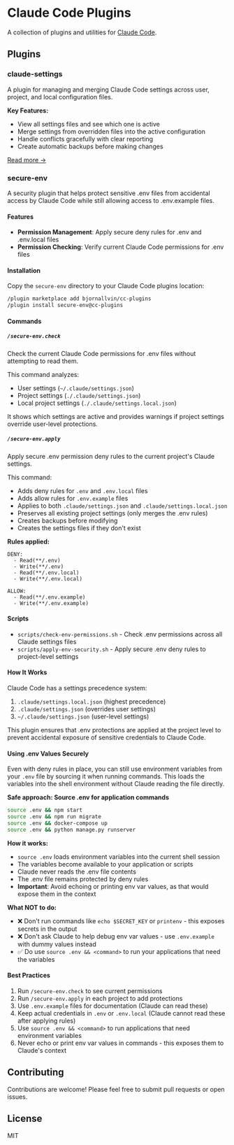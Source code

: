 # Claude Code Plugins

A collection of plugins and utilities for [Claude Code](https://claude.com/claude-code).

## Plugins

### claude-settings

A plugin for managing and merging Claude Code settings across user, project, and local configuration files.

**Key Features:**
- View all settings files and see which one is active
- Merge settings from overridden files into the active configuration
- Handle conflicts gracefully with clear reporting
- Create automatic backups before making changes

[Read more →](./claude-settings/README.md)

### secure-env

A security plugin that helps protect sensitive .env files from accidental access by Claude Code while still allowing access to .env.example files.

#### Features

- **Permission Management**: Apply secure deny rules for .env and .env.local files
- **Permission Checking**: Verify current Claude Code permissions for .env files

#### Installation

Copy the `secure-env` directory to your Claude Code plugins location:

```bash
/plugin marketplace add bjornallvin/cc-plugins
/plugin install secure-env@cc-plugins
```

#### Commands

##### `/secure-env.check`

Check the current Claude Code permissions for .env files without attempting to read them.

This command analyzes:
- User settings (`~/.claude/settings.json`)
- Project settings (`./.claude/settings.json`)
- Local project settings (`./.claude/settings.local.json`)

It shows which settings are active and provides warnings if project settings override user-level protections.

##### `/secure-env.apply`

Apply secure .env permission deny rules to the current project's Claude settings.

This command:
- Adds deny rules for `.env` and `.env.local` files
- Adds allow rules for `.env.example` files
- Applies to both `.claude/settings.json` and `.claude/settings.local.json`
- Preserves all existing project settings (only merges the .env rules)
- Creates backups before modifying
- Creates the settings files if they don't exist

**Rules applied:**
```
DENY:
  - Read(**/.env)
  - Write(**/.env)
  - Read(**/.env.local)
  - Write(**/.env.local)

ALLOW:
  - Read(**/.env.example)
  - Write(**/.env.example)
```

#### Scripts

- `scripts/check-env-permissions.sh` - Check .env permissions across all Claude settings files
- `scripts/apply-env-security.sh` - Apply secure .env deny rules to project-level settings

#### How It Works

Claude Code has a settings precedence system:
1. `.claude/settings.local.json` (highest precedence)
2. `.claude/settings.json` (overrides user settings)
3. `~/.claude/settings.json` (user-level settings)

This plugin ensures that .env protections are applied at the project level to prevent accidental exposure of sensitive credentials to Claude Code.

#### Using .env Values Securely

Even with deny rules in place, you can still use environment variables from your `.env` file by sourcing it when running commands. This loads the variables into the shell environment without Claude reading the file directly.

**Safe approach: Source .env for application commands**

```bash
source .env && npm start
source .env && npm run migrate
source .env && docker-compose up
source .env && python manage.py runserver
```

**How it works:**
- `source .env` loads environment variables into the current shell session
- The variables become available to your application or scripts
- Claude never reads the .env file contents
- The .env file remains protected by deny rules
- **Important**: Avoid echoing or printing env var values, as that would expose them in the context

**What NOT to do:**
- ❌ Don't run commands like `echo $SECRET_KEY` or `printenv` - this exposes secrets in the output
- ❌ Don't ask Claude to help debug env var values - use `.env.example` with dummy values instead
- ✅ Do use `source .env && <command>` to run your applications that need the variables

#### Best Practices

1. Run `/secure-env.check` to see current permissions
2. Run `/secure-env.apply` in each project to add protections
3. Use `.env.example` files for documentation (Claude can read these)
4. Keep actual credentials in `.env` or `.env.local` (Claude cannot read these after applying rules)
5. Use `source .env && <command>` to run applications that need environment variables
6. Never echo or print env var values in commands - this exposes them to Claude's context

## Contributing

Contributions are welcome! Please feel free to submit pull requests or open issues.

## License

MIT
